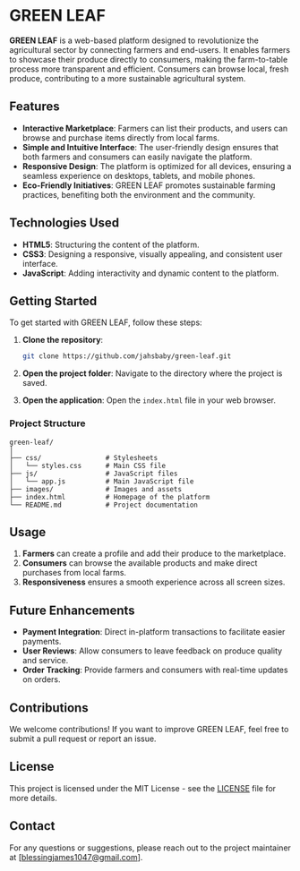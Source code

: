 # GREEN LEAF

**GREEN LEAF** is a web-based platform designed to revolutionize the agricultural sector by connecting farmers and end-users. It enables farmers to showcase their produce directly to consumers, making the farm-to-table process more transparent and efficient. Consumers can browse local, fresh produce, contributing to a more sustainable agricultural system.

## Features

- **Interactive Marketplace**: Farmers can list their products, and users can browse and purchase items directly from local farms.
- **Simple and Intuitive Interface**: The user-friendly design ensures that both farmers and consumers can easily navigate the platform.
- **Responsive Design**: The platform is optimized for all devices, ensuring a seamless experience on desktops, tablets, and mobile phones.
- **Eco-Friendly Initiatives**: GREEN LEAF promotes sustainable farming practices, benefiting both the environment and the community.

## Technologies Used

- **HTML5**: Structuring the content of the platform.
- **CSS3**: Designing a responsive, visually appealing, and consistent user interface.
- **JavaScript**: Adding interactivity and dynamic content to the platform.

## Getting Started

To get started with GREEN LEAF, follow these steps:

1. **Clone the repository**:
   ```bash
   git clone https://github.com/jahsbaby/green-leaf.git
   ```

2. **Open the project folder**:
   Navigate to the directory where the project is saved.

3. **Open the application**:
   Open the `index.html` file in your web browser.

### Project Structure

```
green-leaf/
│
├── css/                # Stylesheets
│   └── styles.css      # Main CSS file
├── js/                 # JavaScript files
│   └── app.js          # Main JavaScript file
├── images/             # Images and assets
├── index.html          # Homepage of the platform
└── README.md           # Project documentation
```

## Usage

1. **Farmers** can create a profile and add their produce to the marketplace.
2. **Consumers** can browse the available products and make direct purchases from local farms.
3. **Responsiveness** ensures a smooth experience across all screen sizes.

## Future Enhancements

- **Payment Integration**: Direct in-platform transactions to facilitate easier payments.
- **User Reviews**: Allow consumers to leave feedback on produce quality and service.
- **Order Tracking**: Provide farmers and consumers with real-time updates on orders.

## Contributions

We welcome contributions! If you want to improve GREEN LEAF, feel free to submit a pull request or report an issue.

## License

This project is licensed under the MIT License - see the [LICENSE](LICENSE) file for more details.

## Contact

For any questions or suggestions, please reach out to the project maintainer at [blessingjames1047@gmail.com].
